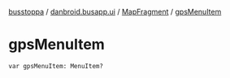 [busstoppa](../../index.md) / [danbroid.busapp.ui](../index.md) / [MapFragment](index.md) / [gpsMenuItem](./gps-menu-item.md)

# gpsMenuItem

`var gpsMenuItem: MenuItem?`